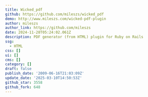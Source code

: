 ```yaml
---
title: Wicked_pdf
github: https://github.com/mileszs/wicked_pdf
demo: http://www.mileszs.com/wicked-pdf-plugin
author: mileszs
author_link: https://github.com/mileszs
date: 2024-11-28T05:24:02.061Z
description: PDF generator (from HTML) plugin for Ruby on Rails
ssg:
  - HTML
css: []
ui: []
cms: []
category: []
draft: false
publish_date: '2009-06-16T21:03:09Z'
update_date: '2025-03-10T14:50:53Z'
github_star: 3558
github_fork: 648
---
```

